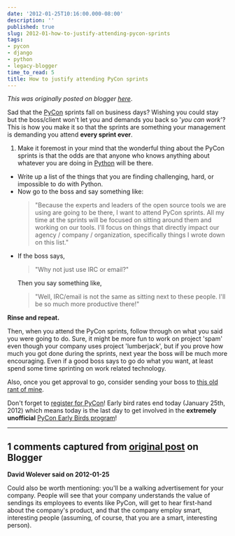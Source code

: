```yaml
---
date: '2012-01-25T10:16:00.000-08:00'
description: ''
published: true
slug: 2012-01-how-to-justify-attending-pycon-sprints
tags:
- pycon
- django
- python
- legacy-blogger
time_to_read: 5
title: How to justify attending PyCon sprints
---
```


*This was originally posted on blogger [here](https://pydanny.blogspot.com/2012/01/how-to-justify-attending-pycon-sprints.html)*.

Sad that the [PyCon](https://us.pycon.org/) sprints fall on business days? Wishing you could stay but the boss/client won't let you and demands you back so '<i>you can work</i>'? This is how you make it so that the sprints are something your management is demanding you attend <strong>every sprint ever</strong>.


1. Make it foremost in your mind that the wonderful thing about the PyCon sprints is that the odds are that anyone who knows anything about whatever you are doing in [Python](https://python.org) will be there.
- Write up a list of the things that you are finding challenging, hard, or impossible to do with Python.
- Now go to the boss and say something like: <blockquote>"Because the experts and leaders of the open source tools we are using are going to be there, I want to attend PyCon sprints. All my time at the sprints will be focused on sitting around them and working on our tools. I'll focus on things that directly impact our agency / company / organization, specifically things I wrote down on this list."</blockquote>
- If the boss says, <blockquote>"Why not just use IRC or email?"</blockquote>Then you say something like, <blockquote>"Well, IRC/email is not the same as sitting next to these people. I'll be so much more productive there!"</blockquote>


<strong>Rinse and repeat.</strong>

Then, when you attend the PyCon sprints, follow through on what you said you were going to do. Sure, it might be more fun to work on project 'spam' even though your company uses project 'lumberjack', but if you prove how much you got done during the sprints, next year the boss will be much more encouraging. Even if a good boss says to go do what you want, at least spend some time sprinting on work related technology.

Also, once you get approval to go, consider sending your boss to [this old rant of mine](https://pydanny.blogspot.com/2010/03/conferences-are-double-edged-sword.html).

Don't forget to [register for PyCon](https://us.pycon.org/2012/registration/)! Early bird rates end today (January 25th, 2012) which means today is the last day to get involved in the <strong>extremely unofficial</strong> [PyCon Early Birds program](https://pydanny.blogspot.com/2012/01/join-pycon-early-birds-program.html)!

---

## 1 comments captured from [original post](https://pydanny.blogspot.com/2012/01/how-to-justify-attending-pycon-sprints.html) on Blogger

**David Wolever said on 2012-01-25**

Could also be worth mentioning: you'll be a walking advertisement for your company. People will see that your company understands the value of sendings its employees to events like PyCon, will get to hear first-hand about the company's product, and that the company employ smart, interesting people (assuming, of course, that you are a smart, interesting person).


